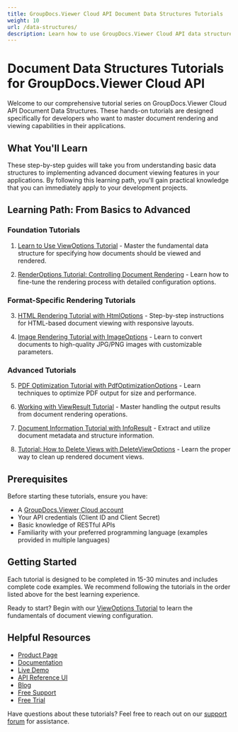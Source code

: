 ```yaml
---
title: GroupDocs.Viewer Cloud API Document Data Structures Tutorials
weight: 10
url: /data-structures/
description: Learn how to use GroupDocs.Viewer Cloud API data structures with these step-by-step tutorials for developers
---
```


# Document Data Structures Tutorials for GroupDocs.Viewer Cloud API

Welcome to our comprehensive tutorial series on GroupDocs.Viewer Cloud API Document Data Structures. These hands-on tutorials are designed specifically for developers who want to master document rendering and viewing capabilities in their applications.

## What You'll Learn

These step-by-step guides will take you from understanding basic data structures to implementing advanced document viewing features in your applications. By following this learning path, you'll gain practical knowledge that you can immediately apply to your development projects.

## Learning Path: From Basics to Advanced

### Foundation Tutorials

1. [Learn to Use ViewOptions Tutorial](/data-structures/view-options/) - Master the fundamental data structure for specifying how documents should be viewed and rendered.

2. [RenderOptions Tutorial: Controlling Document Rendering](/data-structures/render-options/) - Learn how to fine-tune the rendering process with detailed configuration options.

### Format-Specific Rendering Tutorials

3. [HTML Rendering Tutorial with HtmlOptions](/data-structures/html-options/) - Step-by-step instructions for HTML-based document viewing with responsive layouts.

4. [Image Rendering Tutorial with ImageOptions](/data-structures/image-options/) - Learn to convert documents to high-quality JPG/PNG images with customizable parameters.

### Advanced Tutorials

5. [PDF Optimization Tutorial with PdfOptimizationOptions](/data-structures/pdf-optimization-options/) - Learn techniques to optimize PDF output for size and performance.

6. [Working with ViewResult Tutorial](/data-structures/view-result/) - Master handling the output results from document rendering operations.

7. [Document Information Tutorial with InfoResult](/data-structures/info-result/) - Extract and utilize document metadata and structure information.

8. [Tutorial: How to Delete Views with DeleteViewOptions](/data-structures/delete-view-options/) - Learn the proper way to clean up rendered document views.

## Prerequisites

Before starting these tutorials, ensure you have:

- A [GroupDocs.Viewer Cloud account](https://dashboard.groupdocs.cloud)
- Your API credentials (Client ID and Client Secret)
- Basic knowledge of RESTful APIs
- Familiarity with your preferred programming language (examples provided in multiple languages)

## Getting Started

Each tutorial is designed to be completed in 15-30 minutes and includes complete code examples. We recommend following the tutorials in the order listed above for the best learning experience.

Ready to start? Begin with our [ViewOptions Tutorial](/data-structures/view-options/) to learn the fundamentals of document viewing configuration.

## Helpful Resources

- [Product Page](https://products.groupdocs.cloud/viewer/)
- [Documentation](https://docs.groupdocs.cloud/viewer/)
- [Live Demo](https://products.groupdocs.app/viewer/family)
- [API Reference UI](https://reference.groupdocs.cloud/viewer/)
- [Blog](https://blog.groupdocs.cloud/categories/groupdocs.viewer-cloud-product-family/)
- [Free Support](https://forum.groupdocs.cloud/c/viewer/9)
- [Free Trial](https://dashboard.groupdocs.cloud/#/apps)

Have questions about these tutorials? Feel free to reach out on our [support forum](https://forum.groupdocs.cloud/c/viewer/9) for assistance.
